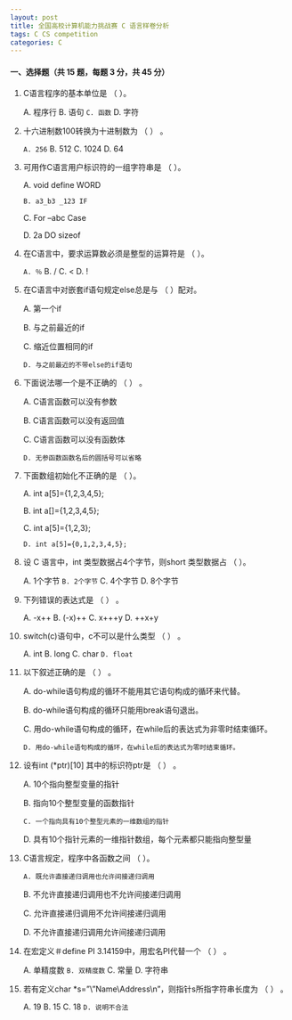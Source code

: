 ```yaml
---
layout: post
title: 全国高校计算机能力挑战赛 C 语言样卷分析
tags: C CS competition
categories: C
---
```


#### 一、选择题（共 15 题，每题 3 分，共 45 分）

1. C语言程序的基本单位是 （    ）。

   A. 程序行     B. 语句      `C. 函数`     D. 字符

2. 十六进制数100转换为十进制数为 （    ） 。

   `A. 256`      B. 512      C. 1024      D. 64

3. 可用作C语言用户标识符的一组字符串是 （    ）。

   A. void define WORD          

   `B. a3_b3 _123 IF`

   C. For –abc Case                  

   D. 2a DO sizeof

4. 在C语言中，要求运算数必须是整型的运算符是 （    ）。

   `A. ％`         B. /       C. <        D. !

5. 在C语言中对嵌套if语句规定else总是与 （    ）配对。

   A. 第一个if                       

   B. 与之前最近的if

   C. 缩近位置相同的if        

   `D. 与之前最近的不带else的if语句`

6. 下面说法哪一个是不正确的 （    ） 。

   A. C语言函数可以没有参数              

   B. C语言函数可以没有返回值

   C. C语言函数可以没有函数体         

   `D. 无参函数函数名后的圆括号可以省略`

7. 下面数组初始化不正确的是 （    ）。

   A. int a[5]={1,2,3,4,5};          

   B. int a[]={1,2,3,4,5};

   C. int a[5]={1,2,3};                

   `D. int a[5]={0,1,2,3,4,5};`

8. 设 C 语言中，int 类型数据占4个字节，则short 类型数据占 （    ）。

   A. 1个字节    `B. 2个字节`    C. 4个字节    D. 8个字节

9. 下列错误的表达式是 （    ） 。

   A. -x++    B. (-x)++    C. x+++y    D. ++x+y

10. switch(c)语句中，c不可以是什么类型 （    ） 。

    A. int        B. long        C. char      `D. float`

11. 以下叙述正确的是 （    ） 。

    A. do-while语句构成的循环不能用其它语句构成的循环来代替。

    B. do-while语句构成的循环只能用break语句退出。

    C. 用do-while语句构成的循环，在while后的表达式为非零时结束循环。

    `D. 用do-while语句构成的循环，在while后的表达式为零时结束循环。`

12. 设有int (*ptr)[10] 其中的标识符ptr是 （    ） 。

    A. 10个指向整型变量的指针

    B. 指向10个整型变量的函数指针

    `C. 一个指向具有10个整型元素的一维数组的指针`

    D. 具有10个指针元素的一维指针数组，每个元素都只能指向整型量

13. C语言规定，程序中各函数之间 （    ）。

    `A. 既允许直接递归调用也允许间接递归调用`

    B. 不允许直接递归调用也不允许间接递归调用

    C. 允许直接递归调用不允许间接递归调用

    D. 不允许直接递归调用允许间接递归调用

14. 在宏定义＃define PI  3.14159中，用宏名PI代替一个 （    ） 。

    A. 单精度数        `B. 双精度数`        C. 常量         D. 字符串

15. 若有定义char *s=”\\”Name\\Address\n”，则指针s所指字符串长度为 （    ） 。

    A. 19     B. 15     C. 18    	`D. 说明不合法`

    

    ​	